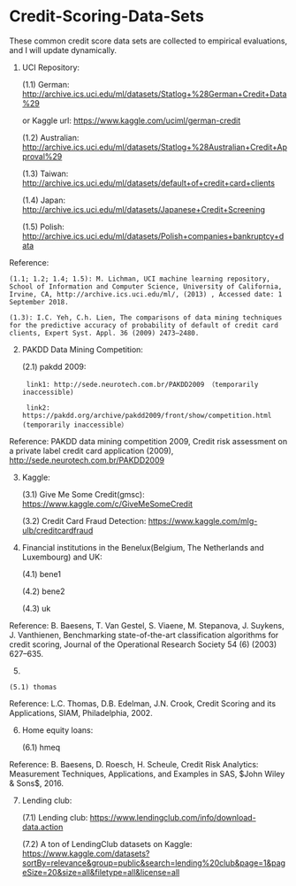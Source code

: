 # Credit-Scoring-Data-Sets
These common credit score data sets are collected to empirical evaluations, and I will update dynamically.

1. UCI Repository:

	(1.1) German: http://archive.ics.uci.edu/ml/datasets/Statlog+%28German+Credit+Data%29
	
	 or Kaggle url: https://www.kaggle.com/uciml/german-credit

	(1.2) Australian: http://archive.ics.uci.edu/ml/datasets/Statlog+%28Australian+Credit+Approval%29
         
	(1.3) Taiwan: http://archive.ics.uci.edu/ml/datasets/default+of+credit+card+clients
	
	(1.4) Japan: http://archive.ics.uci.edu/ml/datasets/Japanese+Credit+Screening
	
	(1.5) Polish: http://archive.ics.uci.edu/ml/datasets/Polish+companies+bankruptcy+data


Reference: 

	(1.1; 1.2; 1.4; 1.5): M. Lichman, UCI machine learning repository, School of Information and Computer Science, University of California, Irvine, CA, http://archive.ics.uci.edu/ml/, (2013) , Accessed date: 1 September 2018.
	
	(1.3): I.C. Yeh, C.h. Lien, The comparisons of data mining techniques for the predictive accuracy of probability of default of credit card clients, Expert Syst. Appl. 36 (2009) 2473–2480.

2. PAKDD Data Mining Competition:

	(2.1) pakdd 2009: 
	
		link1: http://sede.neurotech.com.br/PAKDD2009 （temporarily inaccessible)
		
		link2: https://pakdd.org/archive/pakdd2009/front/show/competition.html (temporarily inaccessible）
    
Reference: PAKDD data mining competition 2009, Credit risk assessment on a private label credit card application (2009), http://sede.neurotech.com.br/PAKDD2009

3. Kaggle:

	(3.1) Give Me Some Credit(gmsc): https://www.kaggle.com/c/GiveMeSomeCredit
	
	(3.2) Credit Card Fraud Detection: https://www.kaggle.com/mlg-ulb/creditcardfraud

    
4. Financial institutions in the Benelux(Belgium, The Netherlands and Luxembourg) and UK:

	(4.1) bene1
	
	(4.2) bene2
	
	(4.3) uk
		
Reference: B. Baesens, T. Van Gestel, S. Viaene, M. Stepanova, J. Suykens, J. Vanthienen, Benchmarking state-of-the-art classification algorithms for credit scoring, Journal of the Operational Research Society 54 (6) (2003) 627–635.

5.

	(5.1) thomas

Reference: L.C. Thomas, D.B. Edelman, J.N. Crook, Credit Scoring and its Applications, SIAM, Philadelphia, 2002.

6. Home equity loans:

	(6.1) hmeq
		
Reference: B. Baesens, D. Roesch, H. Scheule, Credit Risk Analytics: Measurement Techniques, Applications, and Examples in SAS, $John Wiley & Sons$, 2016.


7. Lending club:

	(7.1) Lending club: https://www.lendingclub.com/info/download-data.action
	
	(7.2) A ton of LendingClub datasets on Kaggle: 
	https://www.kaggle.com/datasets?sortBy=relevance&group=public&search=lending%20club&page=1&pageSize=20&size=all&filetype=all&license=all
